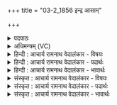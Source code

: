 +++
title = "03-2_1856 इन्द्र आसाम्"

+++
<details><summary>पदपाठः</summary>

इ꣡न्द्रः꣢꣯। आ꣣साम्। नेता꣢। बृ꣡हः꣢꣯। प꣡तिः꣢꣯। द꣡क्षि꣢꣯णा। य꣣ज्ञः꣢। पु꣣रः꣢। ए꣣तु। सो꣡मः꣢꣯। दे꣣वसेना꣡ना꣢म्। दे꣣व। सेना꣡ना꣢म्। अ꣣भिभञ्जतीना꣢म्। अ꣣भि। भञ्जतीना꣢म्। ज꣡य꣢꣯न्तीनाम्। म꣣रु꣡तः꣢। य꣣न्तु। अ꣡ग्र꣢꣯म्। १८५६।
</details>

<details><summary>अधिमन्त्रम् (VC)</summary>

- इन्द्रः
- अप्रतिरथ ऐन्द्रः
- त्रिष्टुप्
- धैवतः
</details>

<details><summary>हिन्दी : आचार्य रामनाथ वेदालंकार - विषयः</summary>

अगले मन्त्र में जीवात्मा की सेनाध्यक्षता में विजयार्थ युद्ध प्रयाण का वर्णन है।
</details>

<details><summary>हिन्दी : आचार्य रामनाथ वेदालंकार - पदार्थः</summary>

पदार्थान्वय -  (बृहः पतिः) महान् शरीर-रूप राष्ट्र का रक्षक (इन्द्रः) वीर जीवात्मा-रूप सेनापति (आसाम्) इन देव-सेनाओं का (नेता) नेता हो। (दक्षिणा) त्याग की भावना, (यज्ञः) परमेश्वरपूजारूप यज्ञ (सोमः) और शान्ति का व्रत (पुरः एतु) आगे-आगे चले। (अभिभञ्जतीनाम्) अदिव्य भावों तथा अधार्मिक दुष्ट-जनों को तोड़ती-फोड़ती-कुचलती हुई, (जयन्तीनाम्),विजय का उत्कर्ष प्राप्त करती हुई (देवसेनानाम्) दिव्यभावों तथा सदाचारी विद्वान् जनों की सेनाओं के (अग्रम्) आगे-आगे (मरुतः) प्राण तथा वायुवत् बलिष्ठ शूरवीर लोग (यन्तु) चलें ॥२॥
</details>

<details><summary>हिन्दी : आचार्य रामनाथ वेदालंकार - भावार्थः</summary>

भावार्थ -  सबको चाहिए कि अपने जीवात्मा को सेनापति बनाकर त्याग,परमात्मा की उपासना और विश्वशान्ति का आदर्श सामने रख कर,सत्य-अहिंसा आदि दिव्य गुणों की तथा बलिष्ठ योद्धाओं की सेना लेकर,प्राणपण से युद्ध करके देवासुरसङ्ग्राम में विजय प्राप्त करें ॥२॥
</details>

<details><summary>संस्कृत : आचार्य रामनाथ वेदालंकार - विषयः</summary>

अथ जीवात्मनः सेनाध्यक्षत्वे विजयार्थं युद्धप्रयाणं वर्ण्यते।
</details>

<details><summary>संस्कृत : आचार्य रामनाथ वेदालंकार - पदार्थः</summary>

पदार्थान्वय -  (बृहः पतिः) बृहतः शरीरराष्ट्रस्य पाता, (इन्द्रः) वीरः जीवात्मरूपः सेनापतिः (आसाम्) देवसेनानाम् (नेता) नायको भवतु। (दक्षिणा) त्यागभावना, (यज्ञः) परमात्मपूजनरूपो यज्ञः (सोमः) शान्तिव्रतं च (पुरः एतु) अग्रे गच्छतु। (अभिभञ्जतीनाम्) अदिव्यान् भावान् अधार्मिकान् दुष्टजनांश्च आमृद्नन्तीनाम्, (जयन्तीनाम्) विजयोत्कर्षं प्राप्नुवतीनाम् (देवसेनानाम्) दिव्यभावचमूनां सदाचारिविद्वच्चमूनां च (अग्रम्) अग्रगामित्वेन (मरुतः) प्राणाः वायुवद् बलिष्ठाः शूरवीराश्च (यन्तु) गच्छन्तु ॥२॥
</details>

<details><summary>संस्कृत : आचार्य रामनाथ वेदालंकार - भावार्थः</summary>

भावार्थ -  स्वजीवात्मानं सेनापतिं विधाय,त्यागं परमात्मोपासनं विश्वशान्तिं चादर्शं सम्मुखं कृत्वा,सत्याहिंसादीनां बलिष्ठानां योद्धॄणां च सेनां गृहीत्वा प्राणपणेन युद्ध्वा सर्वैर्देवासुरसंग्रामे विजयः प्राप्तव्यः ॥२॥
</details>
